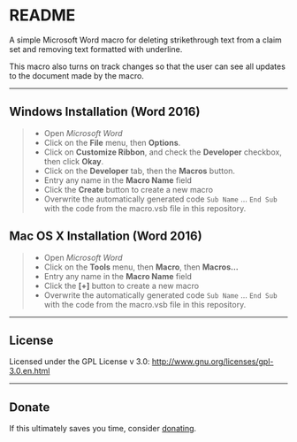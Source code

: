 README
======
A simple Microsoft Word macro for deleting strikethrough text from a claim set and removing text formatted with underline. 

This macro also turns on track changes so that the user can see all updates to the document made by the macro.

------
Windows Installation (Word 2016)
------------
>- Open *Microsoft Word*
>- Click on the **File** menu, then **Options**.
>- Click on **Customize Ribbon**, and check the **Developer** checkbox, then click **Okay**.
>- Click on the **Developer** tab, then the **Macros** button.
>- Entry any name in the **Macro Name** field
>- Click the **Create** button to create a new macro
>- Overwrite the automatically generated code `Sub Name` ... `End Sub` with the code from the macro.vsb file in this repository.


Mac OS X Installation (Word 2016)
----
>- Open *Microsoft Word*
>- Click on the **Tools** menu, then **Macro**, then **Macros...**
>- Entry any name in the **Macro Name** field
>- Click the **[+]** button to create a new macro
>- Overwrite the automatically generated code `Sub Name` ... `End Sub` with the code from the macro.vsb file in this repository.

----
License
-------------
Licensed under the GPL License v 3.0: 
http://www.gnu.org/licenses/gpl-3.0.en.html

---
Donate
------
If this ultimately saves you time, consider [donating](paypal.me/stnagy).


